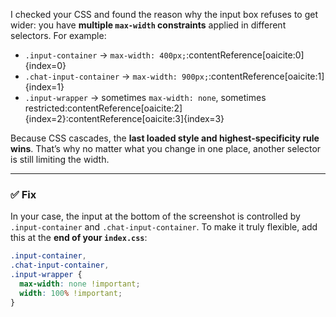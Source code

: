 I checked your CSS and found the reason why the input box refuses to get wider: you have **multiple `max-width` constraints** applied in different selectors. For example:  

- `.input-container` → `max-width: 400px;`:contentReference[oaicite:0]{index=0}  
- `.chat-input-container` → `max-width: 900px;`:contentReference[oaicite:1]{index=1}  
- `.input-wrapper` → sometimes `max-width: none`, sometimes restricted:contentReference[oaicite:2]{index=2}:contentReference[oaicite:3]{index=3}  

Because CSS cascades, the **last loaded style and highest-specificity rule wins**. That’s why no matter what you change in one place, another selector is still limiting the width.  

---

### ✅ Fix
In your case, the input at the bottom of the screenshot is controlled by `.input-container` and `.chat-input-container`. To make it truly flexible, add this at the **end of your `index.css`**:

```css
.input-container,
.chat-input-container,
.input-wrapper {
  max-width: none !important;
  width: 100% !important;
}



